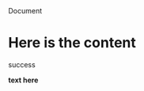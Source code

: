 <html>
<head>
Document
</head>
<body>
<h1>Here is the content</h1>
<p>success</p>
<b>text here</b>
</body>
</html>